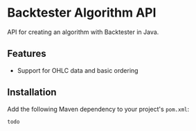 # Backtester Algorithm API
API for creating an algorithm with Backtester in Java.

## Features
* Support for OHLC data and basic ordering

## Installation
Add the following Maven dependency to your project's `pom.xml`:
```
todo
```
